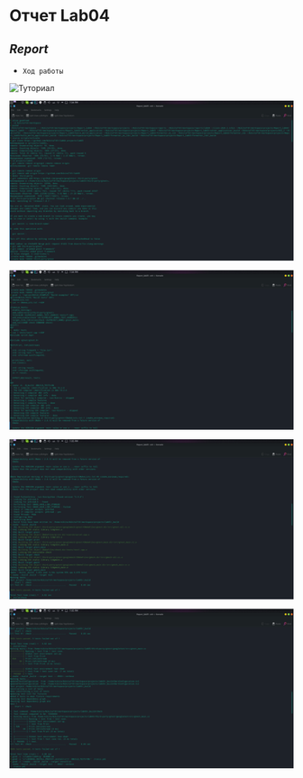 #           **Отчет Lab04**
##                *Report*
- `Ход работы`

![Туториал](https://github.com/Nikita7181/lab05)

![](https://github.com/Nikita7181/Report_lab05/blob/master/Screenshots/1.png)

![](https://raw.githubusercontent.com/Nikita7181/Report_lab05/master/Screenshots/2.png)

![](https://raw.githubusercontent.com/Nikita7181/Report_lab05/master/Screenshots/3.png)

![](https://raw.githubusercontent.com/Nikita7181/Report_lab05/master/Screenshots/4.png)


